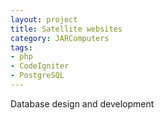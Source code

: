 ```yaml
---
layout: project
title: Satellite websites
category: JARComputers
tags:
- php
- CodeIgniter
- PostgreSQL
---
```


Database design and development
